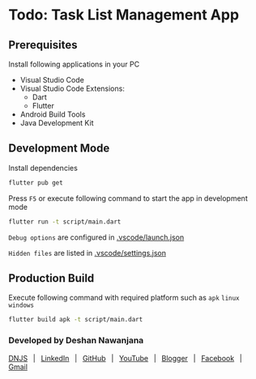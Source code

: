 # Todo: Task List Management App

## Prerequisites

Install following applications in your PC

- Visual Studio Code
- Visual Studio Code Extensions:
  - Dart
  - Flutter
- Android Build Tools
- Java Development Kit

## Development Mode

Install dependencies

```bash
flutter pub get
```

Press `F5` or execute following command to start the app in development mode

```bash
flutter run -t script/main.dart
```

`Debug options` are configured in [.vscode/launch.json](.vscode/launch.json)

`Hidden files` are listed in [.vscode/settings.json](.vscode/settings.json)

## Production Build

Execute following command with required platform such as `apk` `linux` `windows`

```bash
flutter build apk -t script/main.dart
```

### Developed by Deshan Nawanjana

[DNJS](https://dnjs.lk/)
&ensp;|&ensp;
[LinkedIn](https://www.linkedin.com/in/deshan-nawanjana/)
&ensp;|&ensp;
[GitHub](https://github.com/deshan-nawanjana)
&ensp;|&ensp;
[YouTube](https://www.youtube.com/channel/UCfqOF8_UTa6LhaujoFETqlQ)
&ensp;|&ensp;
[Blogger](https://dn-w.blogspot.com/)
&ensp;|&ensp;
[Facebook](https://www.facebook.com/mr.dnjs)
&ensp;|&ensp;
[Gmail](mailto:deshan.uok@gmail.com)